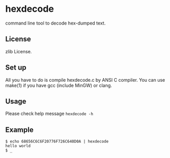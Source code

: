 hexdecode
=========

command line tool to decode hex-dumped text.

License
-------

zlib License.

Set up
------

All you have to do is compile hexdecode.c by ANSI C compiler.
You can use make(1) if you have gcc (include MinGW) or clang.

Usage
-----

Please check help message `hexdecode -h`

Example
-------

    $ echo 68656C6C6F20776F726C640D0A | hexdecode
    hello world
    $ _
